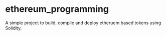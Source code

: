 # ethereum_programming
A simple project to build, complie and deploy etheruem based tokens using Solidity.


